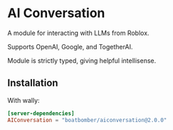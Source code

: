 # AI Conversation

A module for interacting with LLMs from Roblox.

Supports OpenAI, Google, and TogetherAI.

Module is strictly typed, giving helpful intellisense.

## Installation

With wally:

```toml
[server-dependencies]
AIConversation = "boatbomber/aiconversation@2.0.0"
```
